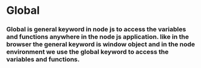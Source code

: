 # Global 
### Global is general keyword in node js to access the variables and functions anywhere in the node js application. like in the browser the general keyword is window object and in the node environment we use the global keyword to access the variables and functions.